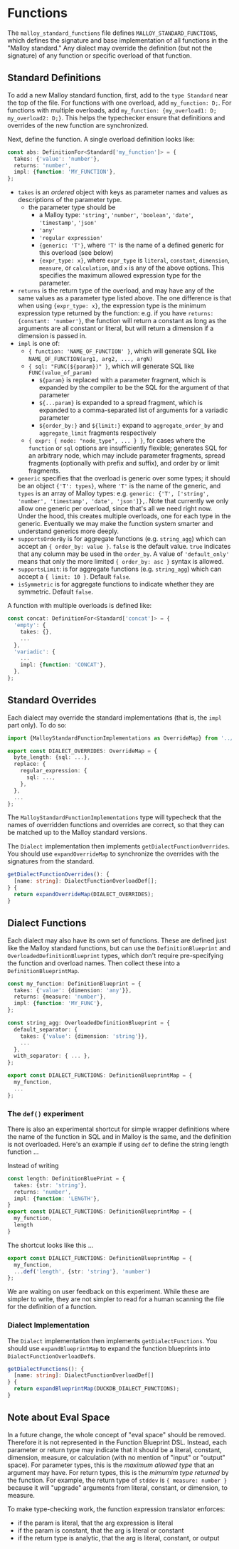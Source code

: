 # Functions

The `malloy_standard_functions` file defines `MALLOY_STANDARD_FUNCTIONS`, which defines the signature and base implementation of all functions in the "Malloy standard." Any dialect may override the definition (but not the signature) of any function or specific overload of that function.

## Standard Definitions

To add a new Malloy standard function, first, add to the `type Standard` near the top of the file. For functions with one overload, add `my_function: D;`. For functions with multiple overloads, add `my_function: {my_overload1: D; my_overload2: D;}`. This helps the typechecker ensure that definitions and overrides of the new function are synchronized.

Next, define the function. A single overload definition looks like:

```ts
const abs: DefinitionFor<Standard['my_function']> = {
  takes: {'value': 'number'},
  returns: 'number',
  impl: {function: 'MY_FUNCTION'},
};
```

* `takes` is an _ordered_ object with keys as parameter names and values as descriptions of the parameter type.
  * the parameter type should be
    * a Malloy type: `'string'`, `'number'`, `'boolean'`, `'date'`, `'timestamp'`, `'json'`
    * `'any'`
    * `'regular expression'`
    * `{generic: 'T'}`, where `'T'` is the name of a defined generic for this overload (see below)
    * `{expr_type: x}`, where `expr_type` is `literal`, `constant`, `dimension`, `measure`, or `calculation`, and `x` is any of the above options. This specifies the maximum allowed expression type for the parameter.
* `returns` is the return type of the overload, and may have any of the same values as a parameter type listed above. The one difference is that when using `{expr_type: x}`, the expression type is the minimum expression type returned by the function: e.g. if you have `returns: {constant: 'number'}`, the function will return a constant as long as the arguments are all constant or literal, but will return a dimension if a dimension is passed in.
* `impl` is one of:
  * `{ function: 'NAME_OF_FUNCTION' }`, which will generate SQL like `NAME_OF_FUNCTION(arg1, arg2, ..., argN)`
  * `{ sql: "FUNC(${param})" }`, which will generate SQL like `FUNC(value_of_param)`
    * `${param}` is replaced with a parameter fragment, which is expanded by the compiler to be the SQL for the argument of that parameter
    * `${...param}` is expanded to a spread fragment, which is expanded to a comma-separated list of arguments for a variadic parameter
    * `${order_by:}` and `${limit:}` expand to `aggregate_order_by` and `aggregate_limit` fragments respectively
  * `{ expr: { node: "node_type", ... } }`, for cases where the `function` or `sql` options are insufficiently flexible; generates SQL for an arbitrary node, which may include parameter fragments, spread fragments (optionally with prefix and suffix), and order by or limit fragments.
* `generic` specifies that the overload is generic over some types; it should be an object `{'T': types}`, where `'T'` is the name of the generic, and `types` is an array of Malloy types: e.g. `generic: {'T', ['string', 'number', 'timestamp', 'date', 'json']},`. Note that currently we only allow one generic per overload, since that's all we need right now. Under the hood, this creates multiple overloads, one for each type in the generic. Eventually we may make the function system smarter and understand generics more deeply.
* `supportsOrderBy` is for aggregate functions (e.g. `string_agg`) which can accept an `{ order_by: value }`. `false` is the default value. `true` indicates that any column may be used in the `order_by`. A value of `'default_only'` means that only the more limited `{ order_by: asc }` syntax is allowed.
* `supportsLimit`: is for aggregate functions (e.g. `string_agg`) which can accept a `{ limit: 10 }`. Default `false`.
* `isSymmetric` is for aggregate functions to indicate whether they are symmetric. Default `false`.

A function with multiple overloads is defined like:

```TypeScript
const concat: DefinitionFor<Standard['concat']> = {
  'empty': {
    takes: {},
    ...
  },
  'variadic': {
    ...
    impl: {function: 'CONCAT'},
  },
};
```

## Standard Overrides

Each dialect may override the standard implementations (that is, the `impl` part only). To do so:

```TypeScript
import {MalloyStandardFunctionImplementations as OverrideMap} from '../functions/malloy_standard_functions';

export const DIALECT_OVERRIDES: OverrideMap = {
  byte_length: {sql: ...},
  replace: {
    regular_expression: {
      sql: ...,
    },
  },
  ...
};
```

The `MalloyStandardFunctionImplementations` type will typecheck that the names of overridden functions and overrides are correct, so that they can be matched up to the Malloy standard versions.

The `Dialect` implementation then implements `getDialectFunctionOverrides`. You should use `expandOverrideMap` to synchronize the overrides with the signatures from the standard.

```ts
getDialectFunctionOverrides(): {
  [name: string]: DialectFunctionOverloadDef[];
} {
  return expandOverrideMap(DIALECT_OVERRIDES);
}
```

## Dialect Functions

Each dialect may also have its own set of functions. These are defined just like the Malloy standard functions, but can use the `DefinitionBlueprint` and `OverloadedDefinitionBlueprint` types, which don't require pre-specifying the function and overload names. Then collect these into a `DefinitionBlueprintMap`.

```ts
const my_function: DefinitionBlueprint = {
  takes: {'value': {dimension: 'any'}},
  returns: {measure: 'number'},
  impl: {function: 'MY_FUNC'},
};

const string_agg: OverloadedDefinitionBlueprint = {
  default_separator: {
    takes: {'value': {dimension: 'string'}},
    ...
  },
  with_separator: { ... },
};

export const DIALECT_FUNCTIONS: DefinitionBlueprintMap = {
  my_function,
  ...
};
```

### The `def()` experiment
There is also an experimental shortcut for simple wrapper definitions where the name of the function in SQL and in Malloy is the same, and the definition is not overloaded. Here's an example if using `def` to define the string length function ...

Instead of writing

```ts
const length: DefinitionBluePrint = {
  takes: {str: 'string'},
  returns: 'number',
  impl: {function: 'LENGTH'},
}
export const DIALECT_FUNCTIONS: DefinitionBlueprintMap = {
  my_function,
  length
}
```

The shortcut looks like this ...

```ts
export const DIALECT_FUNCTIONS: DefinitionBlueprintMap = {
  my_function,
  ...def('length', {str: 'string'}, 'number')
};
```

We are waiting on user feedback on this experiment. While these are simpler to write, they are not simpler to read for a human scanning the file for the definition of a function.

### Dialect Implementation
The `Dialect` implementation then implements `getDialectFunctions`. You should use `expandBlueprintMap` to expand the function blueprints into `DialectFunctionOverloadDef`s.

```ts
getDialectFunctions(): {
  [name: string]: DialectFunctionOverloadDef[]
} {
  return expandBlueprintMap(DUCKDB_DIALECT_FUNCTIONS);
}
```

## Note about Eval Space

In a future change, the whole concept of "eval space" should be removed. Therefore it is not represented in the Function Blueprint DSL. Instead, each parameter or return type may indicate that it should be a literal, constant, dimension, measure, or calculation (with no mention of "input" or "output" space). For parameter types, this is the _maximum allowed type_ that an argument may have. For return types, this is the _mimumim type returned_ by the function. For example, the return type of `stddev` is `{ measure: number }` because it will "upgrade" arguments from literal, constant, or dimension, to measure.

To make type-checking work, the function expression translator enforces:
- if the param is literal, that the arg expression is literal
- if the param is constant, that the arg is literal or constant
- if the return type is analytic, that the arg is literal, constant, or output
